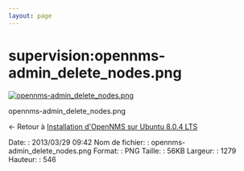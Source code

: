 ```yaml
---
layout: page
---
```


supervision:opennms-admin\_delete\_nodes.png
============================================

[![opennms-admin\_delete\_nodes.png](..//assets/media/supervision/opennms-admin_delete_nodes.png@cache=&w=899&h=384 "opennms-admin_delete_nodes.png")](..//assets/media/supervision/opennms-admin_delete_nodes.png@cache= "Afficher le fichier original")

opennms-admin\_delete\_nodes.png

← Retour à [Installation d'OpenNMS sur Ubuntu 8.0.4
LTS](../../opennms/install-on-ubuntu.html "opennms:install-on-ubuntu")

Date:
:   2013/03/29 09:42
Nom de fichier:
:   opennms-admin\_delete\_nodes.png
Format:
:   PNG
Taille:
:   56KB
Largeur:
:   1279
Hauteur:
:   546

